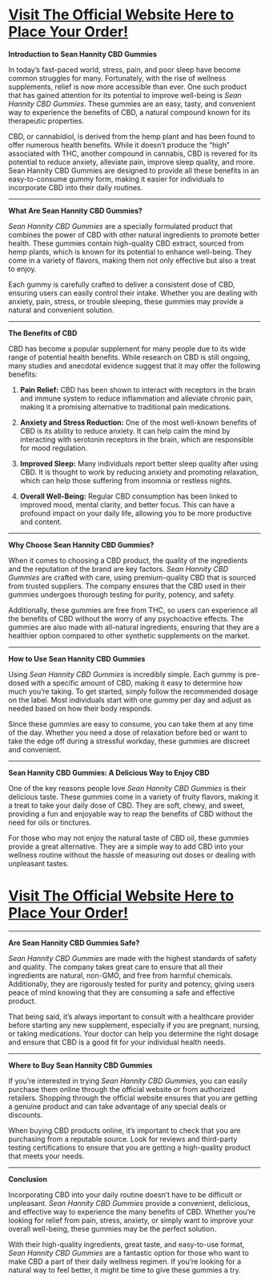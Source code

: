 <h1><a href="https://getdeals24x7.com/buy-Sean"><strong> Visit The Official Website Here to Place Your Order!</strong></a></h1>
<p><strong>Introduction to Sean Hannity CBD Gummies</strong></p>
<p>In today&rsquo;s fast-paced world, stress, pain, and poor sleep have become common struggles for many. Fortunately, with the rise of wellness supplements, relief is now more accessible than ever. One such product that has gained attention for its potential to improve well-being is <em>Sean Hannity CBD Gummies</em>. These gummies are an easy, tasty, and convenient way to experience the benefits of CBD, a natural compound known for its therapeutic properties.</p>
<p>CBD, or cannabidiol, is derived from the hemp plant and has been found to offer numerous health benefits. While it doesn&rsquo;t produce the &ldquo;high&rdquo; associated with THC, another compound in cannabis, CBD is revered for its potential to reduce anxiety, alleviate pain, improve sleep quality, and more. Sean Hannity CBD Gummies are designed to provide all these benefits in an easy-to-consume gummy form, making it easier for individuals to incorporate CBD into their daily routines.</p>
<hr />
<p><strong>What Are Sean Hannity CBD Gummies?</strong></p>
<p><em>Sean Hannity CBD Gummies</em> are a specially formulated product that combines the power of CBD with other natural ingredients to promote better health. These gummies contain high-quality CBD extract, sourced from hemp plants, which is known for its potential to enhance well-being. They come in a variety of flavors, making them not only effective but also a treat to enjoy.</p>
<p>Each gummy is carefully crafted to deliver a consistent dose of CBD, ensuring users can easily control their intake. Whether you are dealing with anxiety, pain, stress, or trouble sleeping, these gummies may provide a natural and convenient solution.</p>
<hr />
<p><strong>The Benefits of CBD</strong></p>
<p>CBD has become a popular supplement for many people due to its wide range of potential health benefits. While research on CBD is still ongoing, many studies and anecdotal evidence suggest that it may offer the following benefits:</p>
<ol>
<li>
<p><strong>Pain Relief:</strong> CBD has been shown to interact with receptors in the brain and immune system to reduce inflammation and alleviate chronic pain, making it a promising alternative to traditional pain medications.</p>
</li>
<li>
<p><strong>Anxiety and Stress Reduction:</strong> One of the most well-known benefits of CBD is its ability to reduce anxiety. It can help calm the mind by interacting with serotonin receptors in the brain, which are responsible for mood regulation.</p>
</li>
<li>
<p><strong>Improved Sleep:</strong> Many individuals report better sleep quality after using CBD. It is thought to work by reducing anxiety and promoting relaxation, which can help those suffering from insomnia or restless nights.</p>
</li>
<li>
<p><strong>Overall Well-Being:</strong> Regular CBD consumption has been linked to improved mood, mental clarity, and better focus. This can have a profound impact on your daily life, allowing you to be more productive and content.</p>
</li>
</ol>
<hr />
<p><strong>Why Choose Sean Hannity CBD Gummies?</strong></p>
<p>When it comes to choosing a CBD product, the quality of the ingredients and the reputation of the brand are key factors. <em>Sean Hannity CBD Gummies</em> are crafted with care, using premium-quality CBD that is sourced from trusted suppliers. The company ensures that the CBD used in their gummies undergoes thorough testing for purity, potency, and safety.</p>
<p>Additionally, these gummies are free from THC, so users can experience all the benefits of CBD without the worry of any psychoactive effects. The gummies are also made with all-natural ingredients, ensuring that they are a healthier option compared to other synthetic supplements on the market.</p>
<hr />
<p><strong>How to Use Sean Hannity CBD Gummies</strong></p>
<p>Using <em>Sean Hannity CBD Gummies</em> is incredibly simple. Each gummy is pre-dosed with a specific amount of CBD, making it easy to determine how much you&rsquo;re taking. To get started, simply follow the recommended dosage on the label. Most individuals start with one gummy per day and adjust as needed based on how their body responds.</p>
<p>Since these gummies are easy to consume, you can take them at any time of the day. Whether you need a dose of relaxation before bed or want to take the edge off during a stressful workday, these gummies are discreet and convenient.</p>
<hr />
<p><strong>Sean Hannity CBD Gummies: A Delicious Way to Enjoy CBD</strong></p>
<p>One of the key reasons people love <em>Sean Hannity CBD Gummies</em> is their delicious taste. These gummies come in a variety of fruity flavors, making it a treat to take your daily dose of CBD. They are soft, chewy, and sweet, providing a fun and enjoyable way to reap the benefits of CBD without the need for oils or tinctures.</p>
<p>For those who may not enjoy the natural taste of CBD oil, these gummies provide a great alternative. They are a simple way to add CBD into your wellness routine without the hassle of measuring out doses or dealing with unpleasant tastes.</p>
<h1><a href="https://getdeals24x7.com/buy-Sean">Visit The Official Website Here to Place Your Order!</a></h1>
<hr />
<p><strong>Are Sean Hannity CBD Gummies Safe?</strong></p>
<p><em>Sean Hannity CBD Gummies</em> are made with the highest standards of safety and quality. The company takes great care to ensure that all their ingredients are natural, non-GMO, and free from harmful chemicals. Additionally, they are rigorously tested for purity and potency, giving users peace of mind knowing that they are consuming a safe and effective product.</p>
<p>That being said, it&rsquo;s always important to consult with a healthcare provider before starting any new supplement, especially if you are pregnant, nursing, or taking medications. Your doctor can help you determine the right dosage and ensure that CBD is a good fit for your individual health needs.</p>
<hr />
<p><strong>Where to Buy Sean Hannity CBD Gummies</strong></p>
<p>If you&rsquo;re interested in trying <em>Sean Hannity CBD Gummies</em>, you can easily purchase them online through the official website or from authorized retailers. Shopping through the official website ensures that you are getting a genuine product and can take advantage of any special deals or discounts.</p>
<p>When buying CBD products online, it&rsquo;s important to check that you are purchasing from a reputable source. Look for reviews and third-party testing certifications to ensure that you are getting a high-quality product that meets your needs.</p>
<hr />
<p><strong>Conclusion</strong></p>
<p>Incorporating CBD into your daily routine doesn&rsquo;t have to be difficult or unpleasant. <em>Sean Hannity CBD Gummies</em> provide a convenient, delicious, and effective way to experience the many benefits of CBD. Whether you&rsquo;re looking for relief from pain, stress, anxiety, or simply want to improve your overall well-being, these gummies may be the perfect solution.</p>
<p>With their high-quality ingredients, great taste, and easy-to-use format, <em>Sean Hannity CBD Gummies</em> are a fantastic option for those who want to make CBD a part of their daily wellness regimen. If you&rsquo;re looking for a natural way to feel better, it might be time to give these gummies a try.</p>
